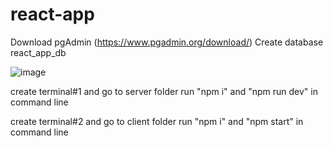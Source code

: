 # react-app

Download pgAdmin (https://www.pgadmin.org/download/)
Create database react_app_db

![image](https://user-images.githubusercontent.com/63109870/199123581-a916fa24-7147-4bdd-9f35-eb756e6bbfb5.png)

create terminal#1 and go to server folder
run "npm i" and "npm run dev" in command line

create terminal#2 and go to client folder
run "npm i" and "npm start" in command line
